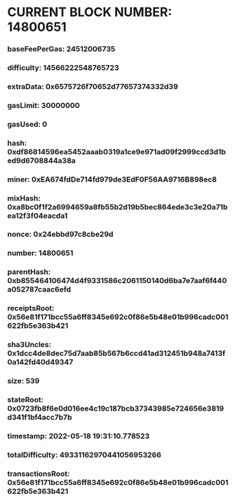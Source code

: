 # CURRENT BLOCK NUMBER: 14800651

### baseFeePerGas: 24512006735
### difficulty: 14566222548765723
### extraData: 0x6575726f70652d77657374332d39
### gasLimit: 30000000
### gasUsed: 0
### hash: 0xdf86814596ea5452aaab0319a1ce9e971ad09f2999ccd3d1bed9d6708844a38a
### miner: 0xEA674fdDe714fd979de3EdF0F56AA9716B898ec8
### mixHash: 0xa8bc0f1f2a6994659a8fb55b2d19b5bec864ede3c3e20a71bea12f3f04eacda1
### nonce: 0x24ebbd97c8cbe29d
### number: 14800651
### parentHash: 0xb855464106474d4f9331586c2061150140d6ba7e7aaf6f440a052787caac6efd
### receiptsRoot: 0x56e81f171bcc55a6ff8345e692c0f86e5b48e01b996cadc001622fb5e363b421
### sha3Uncles: 0x1dcc4de8dec75d7aab85b567b6ccd41ad312451b948a7413f0a142fd40d49347
### size: 539
### stateRoot: 0x0723fb8f6e0d016ee4c19c187bcb37343985e724656e3819d341f1bf4acc7b7b
### timestamp: 2022-05-18 19:31:10.778523
### totalDifficulty: 49331162970441056953266
### transactionsRoot: 0x56e81f171bcc55a6ff8345e692c0f86e5b48e01b996cadc001622fb5e363b421
